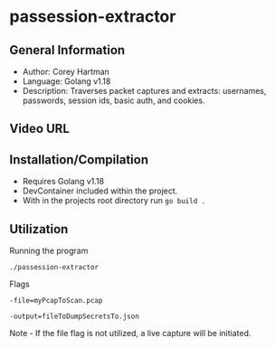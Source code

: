 # passession-extractor

## General Information
- Author: Corey Hartman
- Language: Golang v1.18
- Description: Traverses packet captures and extracts: usernames, passwords, session ids, basic auth, and cookies.

## Video URL

## Installation/Compilation
- Requires Golang v1.18
- DevContainer included within the project.
- With in the projects root directory run ```go build .```

## Utilization
Running the program

```./passession-extractor```

Flags

```-file=myPcapToScan.pcap``` 

```-output=fileToDumpSecretsTo.json```

Note - If the file flag is not utilized, a live capture will be initiated.

